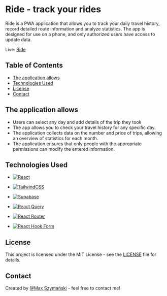 # Ride - track your rides

Ride is a PWA application that allows you to track your daily travel history, record detailed route information and analyze statistics. 
The app is designed for use on a phone, and only authorized users have access to update data.

Live: [Ride](https://agaride.netlify.app/)


## Table of Contents

-   [The application allows](#the-application-allows)
-   [Technologies Used](#technologies-used)
-   [License](#license)
-   [Contact](#contact)

## The application allows

-   Users can select any day and add details of the trip they took
-   The app allows you to check your travel history for any specific day.
-   The application collects data on the number and price of trips, allowing an overview of statistics for each month.
-   The application ensures that only people with the appropriate permissions can modify the entered information.


## Technologies Used

-   [![React](https://img.shields.io/badge/react-%2320232a.svg?style=for-the-badge&logo=react&logoColor=%2361DAFB)](https://react.dev)

-   [![TailwindCSS](https://img.shields.io/badge/tailwindcss-%2338B2AC.svg?style=for-the-badge&logo=tailwind-css&logoColor=white)](https://tailwindcss.com/)

-   [![Supabase](https://img.shields.io/badge/Supabase-3ECF8E?style=for-the-badge&logo=supabase&logoColor=white)](https://supabase.com/)

-   [![React Query](https://img.shields.io/badge/-React%20Query-FF4154?style=for-the-badge&logo=react%20query&logoColor=white)](https://tanstack.com/query/latest)
  
-   [![React Router](https://img.shields.io/badge/React_Router-CA4245?style=for-the-badge&logo=react-router&logoColor=white)](https://reactrouter.com/en/main)
  
-   [![React Hook Form](https://img.shields.io/badge/React%20Hook%20Form-%23EC5990.svg?style=for-the-badge&logo=reacthookform&logoColor=white)](https://react-hook-form.com/)

## License

This project is licensed under the MIT License - see the [LICENSE](LICENSE) file for details.

## Contact

Created by [@Max Szymański](https://maxszymanski.pl) - feel free to contact me!
